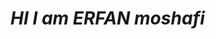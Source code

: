 #                                                                                _HI I am ERFAN moshafi_
